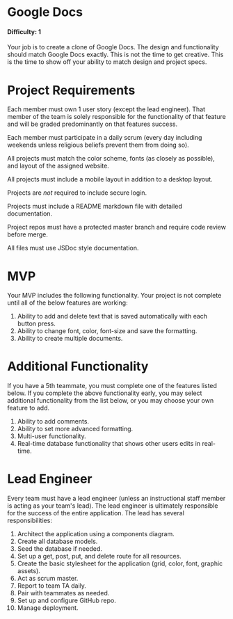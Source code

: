 # Google Docs

#### Difficulty: 1

Your job is to create a clone of Google Docs. The design and functionality should match Google Docs exactly. This is not the time to get creative. This is the time to show off your ability to match design and project specs. 


# Project Requirements

Each member must own 1 user story (except the lead engineer). That member of the team is solely responsible for the functionality of that feature and will be graded predominantly on that features success.

Each member must participate in a daily scrum (every day including weekends unless religious beliefs prevent them from doing so). 

All projects must match the color scheme, fonts (as closely as possible), and layout of the assigned website.

All projects must include a mobile layout in addition to a desktop layout. 

Projects are *not* required to include secure login. 

Projects must include a README markdown file with detailed documentation. 

Project repos must have a protected master branch and require code review before merge.

All files must use JSDoc style documentation. 


# MVP

Your MVP includes the following functionality. Your project is not complete until all of the below features are working:

1. Ability to add and delete text that is saved automatically with each button press.
2. Ability to change font, color, font-size and save the formatting.
3. Ability to create multiple documents. 


# Additional Functionality

If you have a 5th teammate, you must complete one of the features listed below. If you complete the above functionality early, you may select additional functionality from the list below, or you may choose your own feature to add. 

1. Ability to add comments. 
2. Ability to set more advanced formatting.
3. Multi-user functionality.  
3. Real-time database functionality that shows other users edits in real-time. 

# Lead Engineer

Every team must have a lead engineer (unless an instructional staff member is acting as your team's lead). The lead engineer is ultimately responsible for the success of the entire application. The lead has several responsibilities:

1. Architect the application using a components diagram. 
2. Create all database models.
3. Seed the database if needed.
4. Set up a get, post, put, and delete route for all resources.
5. Create the basic stylesheet for the application (grid, color, font, graphic assets).
6. Act as scrum master. 
7. Report to team TA daily. 
8. Pair with teammates as needed.
9. Set up and configure GitHub repo.
10. Manage deployment.
 

